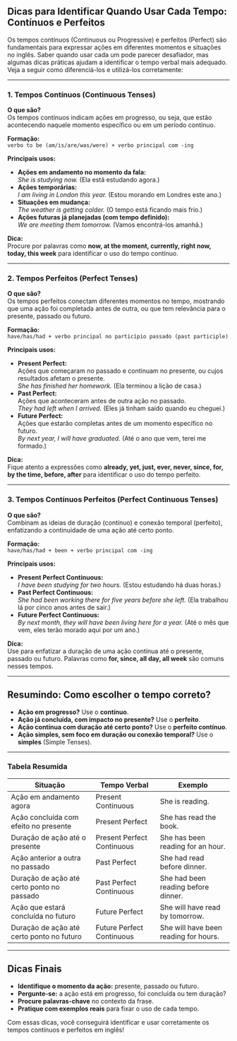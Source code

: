 
## Dicas para Identificar Quando Usar Cada Tempo: Contínuos e Perfeitos

Os tempos contínuos (Continuous ou Progressive) e perfeitos (Perfect) são fundamentais para expressar ações em diferentes momentos e situações no inglês. Saber quando usar cada um pode parecer desafiador, mas algumas dicas práticas ajudam a identificar o tempo verbal mais adequado. Veja a seguir como diferenciá-los e utilizá-los corretamente:

---

### 1. Tempos Contínuos (Continuous Tenses)

**O que são?**  
Os tempos contínuos indicam ações em progresso, ou seja, que estão acontecendo naquele momento específico ou em um período contínuo.

**Formação:**  
`verbo to be (am/is/are/was/were) + verbo principal com -ing`

**Principais usos:**
- **Ações em andamento no momento da fala:**  
  _She is studying now._ (Ela está estudando agora.)
- **Ações temporárias:**  
  _I am living in London this year._ (Estou morando em Londres este ano.)
- **Situações em mudança:**  
  _The weather is getting colder._ (O tempo está ficando mais frio.)
- **Ações futuras já planejadas (com tempo definido):**  
  _We are meeting them tomorrow._ (Vamos encontrá-los amanhã.)

**Dica:**  
Procure por palavras como **now, at the moment, currently, right now, today, this week** para identificar o uso do tempo contínuo.

---

### 2. Tempos Perfeitos (Perfect Tenses)

**O que são?**  
Os tempos perfeitos conectam diferentes momentos no tempo, mostrando que uma ação foi completada antes de outra, ou que tem relevância para o presente, passado ou futuro.

**Formação:**  
`have/has/had + verbo principal no particípio passado (past participle)`

**Principais usos:**
- **Present Perfect:**  
  Ações que começaram no passado e continuam no presente, ou cujos resultados afetam o presente.  
  _She has finished her homework._ (Ela terminou a lição de casa.)
- **Past Perfect:**  
  Ações que aconteceram antes de outra ação no passado.  
  _They had left when I arrived._ (Eles já tinham saído quando eu cheguei.)
- **Future Perfect:**  
  Ações que estarão completas antes de um momento específico no futuro.  
  _By next year, I will have graduated._ (Até o ano que vem, terei me formado.)

**Dica:**  
Fique atento a expressões como **already, yet, just, ever, never, since, for, by the time, before, after** para identificar o uso do tempo perfeito.

---

### 3. Tempos Contínuos Perfeitos (Perfect Continuous Tenses)

**O que são?**  
Combinam as ideias de duração (contínuo) e conexão temporal (perfeito), enfatizando a continuidade de uma ação até certo ponto.

**Formação:**  
`have/has/had + been + verbo principal com -ing`

**Principais usos:**
- **Present Perfect Continuous:**  
  _I have been studying for two hours._ (Estou estudando há duas horas.)
- **Past Perfect Continuous:**  
  _She had been working there for five years before she left._ (Ela trabalhou lá por cinco anos antes de sair.)
- **Future Perfect Continuous:**  
  _By next month, they will have been living here for a year._ (Até o mês que vem, eles terão morado aqui por um ano.)

**Dica:**  
Use para enfatizar a duração de uma ação contínua até o presente, passado ou futuro. Palavras como **for, since, all day, all week** são comuns nesses tempos.

---

## Resumindo: Como escolher o tempo correto?

- **Ação em progresso?** Use o **contínuo**.
- **Ação já concluída, com impacto no presente?** Use o **perfeito**.
- **Ação contínua com duração até certo ponto?** Use o **perfeito contínuo**.
- **Ação simples, sem foco em duração ou conexão temporal?** Use o **simples** (Simple Tenses).

---

### Tabela Resumida

| Situação                                 | Tempo Verbal              | Exemplo                                 |
|------------------------------------------|---------------------------|-----------------------------------------|
| Ação em andamento agora                  | Present Continuous        | She is reading.                        |
| Ação concluída com efeito no presente    | Present Perfect           | She has read the book.                 |
| Duração de ação até o presente           | Present Perfect Continuous| She has been reading for an hour.      |
| Ação anterior a outra no passado         | Past Perfect              | She had read before dinner.            |
| Duração de ação até certo ponto no passado| Past Perfect Continuous   | She had been reading before dinner.    |
| Ação que estará concluída no futuro      | Future Perfect            | She will have read by tomorrow.        |
| Duração de ação até certo ponto no futuro| Future Perfect Continuous | She will have been reading for hours.  |

---

## Dicas Finais

- **Identifique o momento da ação:** presente, passado ou futuro.
- **Pergunte-se:** a ação está em progresso, foi concluída ou tem duração?
- **Procure palavras-chave** no contexto da frase.
- **Pratique com exemplos reais** para fixar o uso de cada tempo.

Com essas dicas, você conseguirá identificar e usar corretamente os tempos contínuos e perfeitos em inglês!
```
